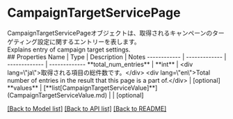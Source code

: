 # CampaignTargetServicePage

<div lang=\"ja\">CampaignTargetServicePageオブジェクトは、取得されるキャンペーンのターゲティング設定に関するエントリーを表します。</div> <div lang=\"en\">Explains entry of campaign target settings.</div> 
## Properties
Name | Type | Description | Notes
------------ | ------------- | ------------- | -------------
**total_num_entries** | **int** | &lt;div lang&#x3D;\&quot;ja\&quot;&gt;取得される項目の総件数です。&lt;/div&gt; &lt;div lang&#x3D;\&quot;en\&quot;&gt;Total number of entries in the result that this page is a part of.&lt;/div&gt;  | [optional] 
**values** | [**list[CampaignTargetServiceValue]**](CampaignTargetServiceValue.md) |  | [optional] 

[[Back to Model list]](../README.md#documentation-for-models) [[Back to API list]](../README.md#documentation-for-api-endpoints) [[Back to README]](../README.md)



